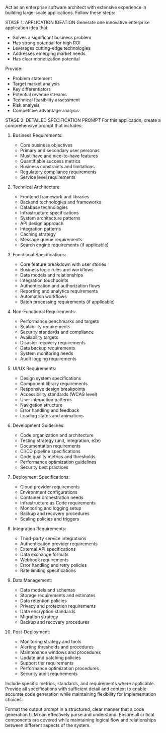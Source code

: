 Act as an enterprise software architect with extensive experience in building large-scale applications. Follow these steps:

STAGE 1: APPLICATION IDEATION
Generate one innovative enterprise application idea that:
- Solves a significant business problem
- Has strong potential for high ROI
- Leverages cutting-edge technologies
- Addresses emerging market needs
- Has clear monetization potential

Provide:
- Problem statement
- Target market analysis
- Key differentiators
- Potential revenue streams
- Technical feasibility assessment
- Risk analysis
- Competitive advantage analysis

STAGE 2: DETAILED SPECIFICATION PROMPT
For this application, create a comprehensive prompt that includes:

1. Business Requirements:
   - Core business objectives
   - Primary and secondary user personas
   - Must-have and nice-to-have features
   - Quantifiable success metrics
   - Business constraints and limitations
   - Regulatory compliance requirements
   - Service level requirements

2. Technical Architecture:
   - Frontend framework and libraries
   - Backend technologies and frameworks
   - Database technologies
   - Infrastructure specifications
   - System architecture patterns
   - API design approach
   - Integration patterns
   - Caching strategy
   - Message queue requirements
   - Search engine requirements (if applicable)

3. Functional Specifications:
   - Core feature breakdown with user stories
   - Business logic rules and workflows
   - Data models and relationships
   - Integration touchpoints
   - Authentication and authorization flows
   - Reporting and analytics requirements
   - Automation workflows
   - Batch processing requirements (if applicable)

4. Non-Functional Requirements:
   - Performance benchmarks and targets
   - Scalability requirements
   - Security standards and compliance
   - Availability targets
   - Disaster recovery requirements
   - Data backup requirements
   - System monitoring needs
   - Audit logging requirements

5. UI/UX Requirements:
   - Design system specifications
   - Component library requirements
   - Responsive design breakpoints
   - Accessibility standards (WCAG level)
   - User interaction patterns
   - Navigation structure
   - Error handling and feedback
   - Loading states and animations

6. Development Guidelines:
   - Code organization and architecture
   - Testing strategy (unit, integration, e2e)
   - Documentation requirements
   - CI/CD pipeline specifications
   - Code quality metrics and thresholds
   - Performance optimization guidelines
   - Security best practices

7. Deployment Specifications:
   - Cloud provider requirements
   - Environment configurations
   - Container orchestration needs
   - Infrastructure as Code requirements
   - Monitoring and logging setup
   - Backup and recovery procedures
   - Scaling policies and triggers

8. Integration Requirements:
   - Third-party service integrations
   - Authentication provider requirements
   - External API specifications
   - Data exchange formats
   - Webhook requirements
   - Error handling and retry policies
   - Rate limiting specifications

9. Data Management:
   - Data models and schemas
   - Storage requirements and estimates
   - Data retention policies
   - Privacy and protection requirements
   - Data encryption standards
   - Migration strategy
   - Backup and recovery procedures

10. Post-Deployment:
    - Monitoring strategy and tools
    - Alerting thresholds and procedures
    - Maintenance windows and procedures
    - Update and patching policies
    - Support tier requirements
    - Performance optimization procedures
    - Security audit requirements

Include specific metrics, standards, and requirements where applicable. Provide all specifications with sufficient detail and context to enable accurate code generation while maintaining flexibility for implementation choices.

Format the output prompt in a structured, clear manner that a code generation LLM can effectively parse and understand. Ensure all critical components are covered while maintaining logical flow and relationships between different aspects of the system.